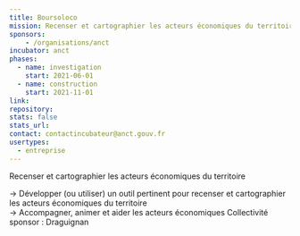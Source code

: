 ```yaml
---
title: Boursoloco
mission: Recenser et cartographier les acteurs économiques du territoire
sponsors: 
    - /organisations/anct
incubator: anct
phases:
  - name: investigation
    start: 2021-06-01
  - name: construction
    start: 2021-11-01
link: 
repository: 
stats: false
stats_url: 
contact: contactincubateur@anct.gouv.fr
usertypes:
  - entreprise
---
```

Recenser et cartographier les acteurs économiques du territoire

\-> Développer (ou utiliser) un outil pertinent pour recenser et cartographier les acteurs économiques du territoire  
\-> Accompagner, animer et aider les acteurs économiques
Collectivité sponsor : Draguignan
